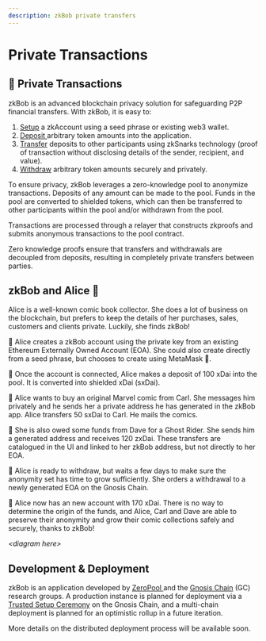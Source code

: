 ```yaml
---
description: zkBob private transfers
---
```


# Private Transactions

## 🔐 Private Transactions

zkBob is an advanced blockchain privacy solution for safeguarding P2P financial transfers. With zkBob, it is easy to:

1. [Setup](zkbob-getting-started/zkbob-app/account-creation/) a zkAccount using a seed phrase or existing web3 wallet.
2. [Deposit ](zkbob-getting-started/zkbob-app/deposits.md)arbitrary token amounts into the application.
3. [Transfer](zkbob-getting-started/zkbob-app/transfers.md) deposits to other participants using zkSnarks technology (proof of transaction without disclosing details of the sender, recipient, and value).
4. [Withdraw](zkbob-getting-started/zkbob-app/withdrawals.md) arbitrary token amounts securely and privately.

To ensure privacy, zkBob leverages a zero-knowledge pool to anonymize transactions. Deposits of any amount can be made to the pool. Funds in the pool are converted to shielded tokens, which can then be transferred to other participants within the pool and/or withdrawn from the pool.

Transactions are processed through a relayer that constructs zkproofs and submits anonymous transactions to the pool contract.

Zero knowledge proofs ensure that transfers and withdrawals are decoupled from deposits, resulting in completely private transfers between parties.

## **zkBob and Alice** 🐇

Alice is a well-known comic book collector. She does a lot of business on the blockchain, but prefers to keep the details of her purchases, sales, customers and clients private. Luckily, she finds zkBob!

🐇 Alice creates a zkBob account using the private key from an existing Ethereum Externally Owned Account (EOA). She could also create directly from a seed phrase, but chooses to create using MetaMask 🦊.

🐇 Once the account is connected, Alice makes a deposit of 100 xDai into the pool. It is converted into shielded xDai (sxDai).

🐇 Alice wants to buy an original Marvel comic from Carl.  She messages him privately and he sends her a private address he has generated in the zkBob app. Alice transfers 50 sxDai to Carl. He mails the comics.

🐇 She is also owed some funds from Dave for a Ghost Rider. She sends him a generated address and receives 120 zxDai. These transfers are catalogued in the UI and linked to her zkBob address, but not directly to her EOA.

🐇 Alice is ready to withdraw, but waits a few days to make sure the anonymity set has time to grow sufficiently. She orders a withdrawal to a newly generated EOA on the Gnosis Chain.&#x20;

🐇 Alice now has an new account with 170 xDai. There is no way to determine the origin of the funds, and Alice, Carl and Dave are able to preserve their anonymity and grow their comic collections safely and securely, thanks to zkBob!

_\<diagram here>_

## Development & Deployment

zkBob is an application developed by [ZeroPool ](https://zeropool.network/)and the [Gnosis Chain](https://www.gnosischain.com/) (GC) research groups. A production instance is planned for deployment via a [Trusted Setup Ceremony](deploying-zkbob/zkbob-solution-deployment/trusted-setup-ceremony.md) on the Gnosis Chain, and a multi-chain deployment is planned for an optimistic rollup in a future iteration.&#x20;

More details on the distributed deployment process will be available soon.





